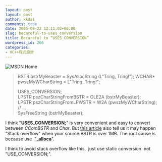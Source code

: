 ```yaml
---
layout: post
layout: post
author: kkdai
comments: true
date: 2005-09-22 12:11:02+00:00
slug: becareful-to-uses_conversion
title: Becareful to “USES_CONVERSION”
wordpress_id: 266
categories:
- VC++程式設計
---
```


![MSDN Home](http://msdn.microsoft.com/msdn-online/shared/graphics/right_bnr_vstudio.jpg)

<blockquote>BSTR bstrMyBeaster = SysAllocString (L"Tring, Tring!");  
WCHAR* pwszMyWCharString = L"Tring, Tring!";  
  
USES_CONVERSION;  
LPSTR pszCharStringFromBSTR = OLE2A (bstrMyBeaster);  
LPSTR pszCharStringFromLPWSTR = W2A (pwszMyWCharString);  
// ...  
SysFreeString (bstrMyBeaster);
> 
> </blockquote>

I think "**USES_CONVERSION;**" is very convenient and easy to convert between _CComBSTR_ and _Char_. But [this article](http://www.codeguru.com/forum/archive/index.php/t-337247.html) also tell us it may happen "Stack overflow" when your source BSTR is over 1MB. The root cause is because use  ["**_alloca**"](http://msdn.microsoft.com/library/default.asp?url=/library/en-us/vclib/html/_crt__alloca.asp).

I think to avoid stack overflow like this,  just use static conversion  not "USE_CONVERSION;".
